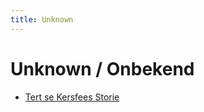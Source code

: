 ```yaml
---
title: Unknown
---
```

# Unknown / Onbekend

- [Tert se Kersfees Storie](Tert-se-kersfees-storie.md)
